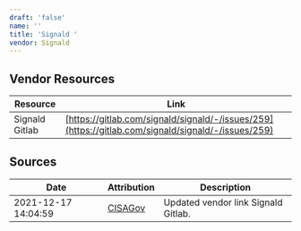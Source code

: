 ```yaml
---
draft: 'false'
name: ''
title: 'Signald '
vendor: Signald
---
```


## Vendor Resources
| Resource | Link |
| --- | --- |
| Signald Gitlab | [https://gitlab.com/signald/signald/-/issues/259](https://gitlab.com/signald/signald/-/issues/259) |



## Sources
| Date | Attribution | Description |
| --- | --- | --- |
| 2021-12-17 14:04:59 | [CISAGov](https://raw.githubusercontent.com/cisagov/log4j-affected-db/develop/README.md) | Updated vendor link Signald Gitlab.  |
